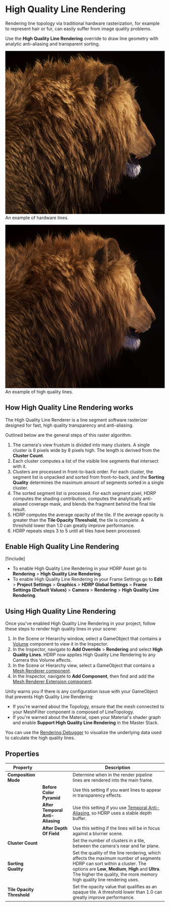 # High Quality Line Rendering

Rendering line topology via traditional hardware rasterization, for example to represent hair or fur, can easily suffer from image quality problems.

Use the **High Quality Line Rendering** override to draw line geometry with analytic anti-aliasing and transparent sorting.

![](Images/HQLines-HW.png)
An example of hardware lines.

![](Images/HQLines-SW.png)
An example of high quality lines.

## How High Quality Line Rendering works

The High Quality Line Renderer is a line segment software rasterizer designed for fast, high quality transparency and anti-aliasing.

Outlined below are the general steps of this raster algorithm.

1. The camera's view frustum is divided into many clusters. A single cluster is 8 pixels wide by 8 pixels high. The length is derived from the **Cluster Count**.
2. Each cluster computes a list of the visible line segments that intersect with it.
3. Clusters are processed in front-to-back order. For each cluster, the segment list is unpacked and sorted from front-to-back, and the **Sorting Quality** determines the maximum amount of segments sorted in a single cluster.
4. The sorted segment list is processed. For each segment pixel, HDRP computes the shading contribution, computes the analytically anti-aliased coverage mask, and blends the fragment behind the final tile result.
5. HDRP computes the average opacity of the tile. If the average opacity is greater than the **Tile Opacity Threshold**, the tile is complete. A threshold lower than 1.0 can greatly improve performance. 
6. HDRP repeats steps 3 to 5 until all tiles have been processed.

## Enable High Quality Line Rendering

[!include[](snippets/Volume-Override-Enable-Override.md)]

* To enable High Quality Line Rendering in your HDRP Asset go to **Rendering** > **High Quality Line Rendering**.
* To enable High Quality Line Rendering in your Frame Settings go to **Edit** > **Project Settings** > **Graphics** > **HDRP Global Settings** > **Frame Settings (Default Values)** > **Camera** > **Rendering** > **High Quality Line Rendering**.

## Using High Quality Line Rendering

Once you've enabled High Quality Line Rendering in your project, follow these steps to render high quality lines in your scene:

1. In the Scene or Hierarchy window, select a GameObject that contains a [Volume](Volumes.md) component to view it in the Inspector.
2. In the Inspector, navigate to **Add Override** > **Rendering** and select **High Quality Lines**. HDRP now applies High Quality Line Rendering to any Camera this Volume affects.
3. In the Scene or Hierarchy view, select a GameObject that contains a [Mesh Renderer component](https://docs.unity3d.com/2023.1/Documentation/Manual/class-MeshRenderer.html).
4. In the Inspector, navigate to **Add Component**, then find and add the [Mesh Renderer Extension component](Mesh-Renderer-Extension.md).

Unity warns you if there is any configuration issue with your GameObject that prevents High Quality Line Rendering:

- If you're warned about the Topology, ensure that the mesh connected to your MeshFilter component is composed of LineTopology.
- If you're warned about the Material, open your Material's shader graph and enable **Support High Quality Line Rendering** in the Master Stack.

You can use the [Rendering Debugger](Render-Pipeline-Debug-Window.md) to visualize the underlying data used to calculate the high quality lines.

## Properties

| **Property** || **Description** |
|--|--|--|
| **Composition Mode** || Determine when in the render pipeline lines are rendered into the main frame. |
|| **Before Color Pyramid** | Use this setting if you want lines to appear in transparency effects. |
|| **After Temporal Anti-Aliasing** | Use this setting if you use [Temporal Anti-Aliasing](Anti-Aliasing.html#temporal-antialiasing-taa), so HDRP uses a stable depth buffer. |
|| **After Depth Of Field** | Use this setting if the lines will be in focus against a blurrier scene. |
| **Cluster Count**          || Set the number of clusters in a tile, between the camera's near and far plane. |
| **Sorting Quality**        || Set the quality of the line rendering, which affects the maximum number of segments HDRP can sort within a cluster. The options are **Low**, **Medium**, **High** and **Ultra**. The higher the quality, the more memory high quality line rendering uses. |
| **Tile Opacity Threshold** || Set the opacity value that qualifies as an opaque tile. A threshold lower than 1.0 can greatly improve performance. |
